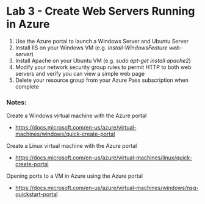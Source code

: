 # Lab 3 - Create Web Servers Running in Azure

1. Use the Azure portal to launch a Windows Server and Ubuntu Server
2. Install IIS on your Windows VM (e.g. *Install-WindowsFeature web-server*)
3. Install Apache on your Ubuntu VM (e.g. *sudo apt-get install apache2*)
4. Modify your network security group rules to permit HTTP to both web servers and verify you can view a simple web page
5. Delete your resource group from your Azure Pass subscription when complete

### Notes:

Create a Windows virtual machine with the Azure portal
* https://docs.microsoft.com/en-us/azure/virtual-machines/windows/quick-create-portal

Create a Linux virtual machine with the Azure portal
* https://docs.microsoft.com/en-us/azure/virtual-machines/linux/quick-create-portal

Opening ports to a VM in Azure using the Azure portal
* https://docs.microsoft.com/en-us/azure/virtual-machines/windows/nsg-quickstart-portal
